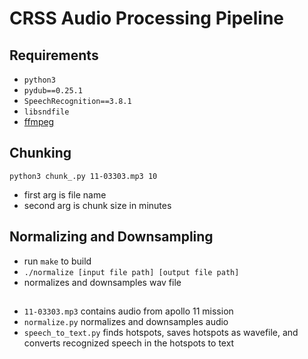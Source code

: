 # CRSS Audio Processing Pipeline

## Requirements
- `python3`
- `pydub==0.25.1`
- `SpeechRecognition==3.8.1`
- `libsndfile`
- [ffmpeg](https://www.ffmpeg.org/download.html)

## Chunking
`python3 chunk_.py 11-03303.mp3 10`
- first arg is file name
- second arg is chunk size in minutes

## Normalizing and Downsampling
- run `make` to build
- `./normalize [input file path] [output file path]`
- normalizes and downsamples wav file

## 
- `11-03303.mp3` contains audio from apollo 11 mission
- `normalize.py` normalizes and downsamples audio
- `speech_to_text.py` finds hotspots, saves hotspots as wavefile, and converts recognized speech in the hotspots to text

